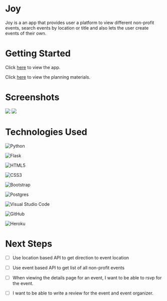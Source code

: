 # Joy

Joy is a an app that provides user a platform to view different non-profit events, search events by location or title and also lets the user create events of their own.

# Getting Started

Click [here](https://joy-anartofgiving.herokuapp.com/) to view the app. 

Click [here](https://trello.com/b/UN8odcue/unit-4-project) to view the planning materials.

# Screenshots

<img src = "https://i.imgur.com/FaWspod.png">
<img src = "https://i.imgur.com/fXHonlK.png">


# Technologies Used

  ![Python](https://img.shields.io/badge/python-3670A0?style=for-the-badge&logo=python&logoColor=ffdd54)
  
  ![Flask](https://img.shields.io/badge/flask-%23000.svg?style=for-the-badge&logo=flask&logoColor=white)

  ![HTML5](https://img.shields.io/badge/html5-%23E34F26.svg?style=for-the-badge&logo=html5&logoColor=white)

  ![CSS3](https://img.shields.io/badge/css3-%231572B6.svg?style=for-the-badge&logo=css3&logoColor=white)

  ![Bootstrap](https://img.shields.io/badge/bootstrap-%23563D7C.svg?style=for-the-badge&logo=bootstrap&logoColor=white)

  ![Postgres](https://img.shields.io/badge/postgres-%23316192.svg?style=for-the-badge&logo=postgresql&logoColor=white)

  ![Visual Studio Code](https://img.shields.io/badge/Visual%20Studio%20Code-0078d7.svg?style=for-the-badge&logo=visual-studio-code&logoColor=white)

  ![GitHub](https://img.shields.io/badge/github-%23121011.svg?style=for-the-badge&logo=github&logoColor=white)
  
  ![Heroku](https://img.shields.io/badge/Heroku-430098?style=for-the-badge&logo=heroku&logoColor=white)

# Next Steps

- [ ] Use location based API to get direction to event location
- [ ] Use event based API to get list of all non-profit events 
- [ ] When viewing the details page for an event, I want to be able to rsvp for the event.
- [ ] I want to be able to write a review for the event and event organizer.


